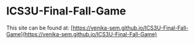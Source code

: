 # ICS3U-Final-Fall-Game

This site can be found at: [https://venika-sem.github.io/ICS3U-Final-Fall-Game](https://venika-sem.github.io/ICS3U-Final-Fall-Game)
